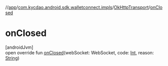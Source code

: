 //[app](../../../index.md)/[com.kycdao.android.sdk.walletconnect.impls](../index.md)/[OkHttpTransport](index.md)/[onClosed](on-closed.md)

# onClosed

[androidJvm]\
open override fun [onClosed](on-closed.md)(webSocket: WebSocket, code: [Int](https://kotlinlang.org/api/latest/jvm/stdlib/kotlin/-int/index.html), reason: [String](https://kotlinlang.org/api/latest/jvm/stdlib/kotlin/-string/index.html))
